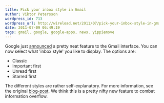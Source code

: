 ```yaml
---
title: Pick your inbox style in Gmail
author: Viktor Petersson
wordpress_id: 713
wordpress_url: http://wireload.net/2011/07/pick-your-inbox-style-in-gmail/
date: 2011-07-09 06:49:19
tags: gmail, google, google-apps, news, yippiemove
---
```

Google just
[announced](http://gmailblog.blogspot.com/2011/07/new-pick-your-favorite-inbox-style.html)
a pretty neat feature to the Gmail interface. You can now select what
'inbox style' you like to display. The options are:

-   Classic
-   Important first
-   Unread first
-   Starred first

The different styles are rather self-explanatory. For more information,
see the original
[blog-post](http://gmailblog.blogspot.com/2011/07/new-pick-your-favorite-inbox-style.html).
We think this is a pretty nifty new feature to combat information
overflow.
